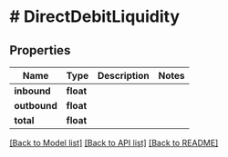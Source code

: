 # # DirectDebitLiquidity

## Properties

Name | Type | Description | Notes
------------ | ------------- | ------------- | -------------
**inbound** | **float** |  |
**outbound** | **float** |  |
**total** | **float** |  |

[[Back to Model list]](../../README.md#models) [[Back to API list]](../../README.md#endpoints) [[Back to README]](../../README.md)
